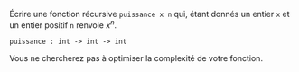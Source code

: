 Écrire une fonction récursive `puissance x n` qui, étant donnés un entier `x` et un entier positif `n` renvoie $x^n$.

`puissance : int -> int -> int`

Vous ne chercherez pas à optimiser la complexité de votre fonction.